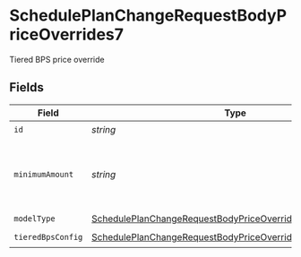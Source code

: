 # SchedulePlanChangeRequestBodyPriceOverrides7

Tiered BPS price override


## Fields

| Field                                                                                                                                                 | Type                                                                                                                                                  | Required                                                                                                                                              | Description                                                                                                                                           | Example                                                                                                                                               |
| ----------------------------------------------------------------------------------------------------------------------------------------------------- | ----------------------------------------------------------------------------------------------------------------------------------------------------- | ----------------------------------------------------------------------------------------------------------------------------------------------------- | ----------------------------------------------------------------------------------------------------------------------------------------------------- | ----------------------------------------------------------------------------------------------------------------------------------------------------- |
| `id`                                                                                                                                                  | *string*                                                                                                                                              | :heavy_check_mark:                                                                                                                                    | N/A                                                                                                                                                   |                                                                                                                                                       |
| `minimumAmount`                                                                                                                                       | *string*                                                                                                                                              | :heavy_minus_sign:                                                                                                                                    | The subscription's override minimum amount for this price.                                                                                            | 1.23                                                                                                                                                  |
| `modelType`                                                                                                                                           | [SchedulePlanChangeRequestBodyPriceOverrides7ModelType](../../models/operations/scheduleplanchangerequestbodypriceoverrides7modeltype.md)             | :heavy_check_mark:                                                                                                                                    | N/A                                                                                                                                                   | tiered_bps                                                                                                                                            |
| `tieredBpsConfig`                                                                                                                                     | [SchedulePlanChangeRequestBodyPriceOverrides7TieredBpsConfig](../../models/operations/scheduleplanchangerequestbodypriceoverrides7tieredbpsconfig.md) | :heavy_check_mark:                                                                                                                                    | N/A                                                                                                                                                   |                                                                                                                                                       |